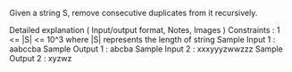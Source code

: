 Given a string S, remove consecutive duplicates from it recursively.

Detailed explanation ( Input/output format, Notes, Images )
Constraints :
1 <= |S| <= 10^3
where |S| represents the length of string
Sample Input 1 :
aabccba
Sample Output 1 :
abcba
Sample Input 2 :
xxxyyyzwwzzz
Sample Output 2 :
xyzwz
